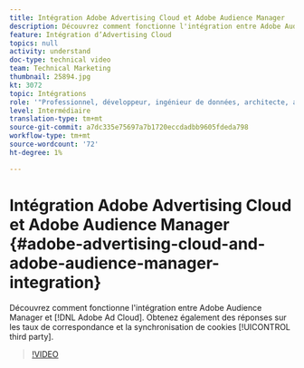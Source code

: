 ```yaml
---
title: Intégration Adobe Advertising Cloud et Adobe Audience Manager
description: Découvrez comment fonctionne l'intégration entre Adobe Audience Manager et Adobe Ad Cloud. Obtenez également des réponses sur les taux de correspondance et la synchronisation de cookies tiers.
feature: Intégration d’Advertising Cloud
topics: null
activity: understand
doc-type: technical video
team: Technical Marketing
thumbnail: 25894.jpg
kt: 3072
topic: Intégrations
role: '"Professionnel, développeur, ingénieur de données, architecte, architecte de données, administrateur, responsable"'
level: Intermédiaire
translation-type: tm+mt
source-git-commit: a7dc335e75697a7b1720eccdadbb9605fdeda798
workflow-type: tm+mt
source-wordcount: '72'
ht-degree: 1%

---
```



# Intégration Adobe Advertising Cloud et Adobe Audience Manager {#adobe-advertising-cloud-and-adobe-audience-manager-integration}

Découvrez comment fonctionne l&#39;intégration entre Adobe Audience Manager et [!DNL Adobe Ad Cloud]. Obtenez également des réponses sur les taux de correspondance et la synchronisation de cookies [!UICONTROL third party].

>[!VIDEO](https://video.tv.adobe.com/v/25894/?quality=12)